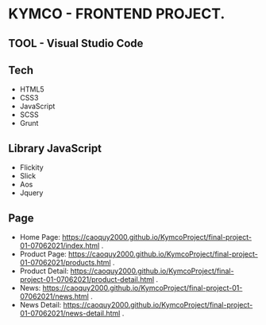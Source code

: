 # KYMCO - FRONTEND PROJECT.

## TOOL - Visual Studio Code

## Tech
- HTML5
- CSS3
- JavaScript
- SCSS
- Grunt
## Library JavaScript
- Flickity
- Slick
- Aos
- Jquery
## Page
- Home Page: https://caoquy2000.github.io/KymcoProject/final-project-01-07062021/index.html .
- Product Page: https://caoquy2000.github.io/KymcoProject/final-project-01-07062021/products.html .
- Product Detail: https://caoquy2000.github.io/KymcoProject/final-project-01-07062021/product-detail.html .
- News: https://caoquy2000.github.io/KymcoProject/final-project-01-07062021/news.html .
- News Detail: https://caoquy2000.github.io/KymcoProject/final-project-01-07062021/news-detail.html .